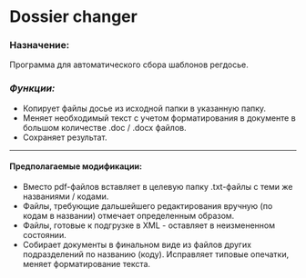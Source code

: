 # Dossier changer

### Назначение:
Программа для автоматического сбора шаблонов регдосье. 

### *Функции:*
- Копирует файлы досье из исходной папки в указанную папку.
- Меняет необходимый текст с учетом форматирования в документе в большом количестве .doc / .docx файлов.
- Сохраняет результат.

---

#### Предполагаемые модификации:
- Вместо pdf-файлов вставляет в целевую папку .txt-файлы с теми же названиями / кодами.
- Файлы, требующие дальшейшего редактирования вручную (по кодам в названии) отмечает определенным образом.
- Файлы, готовые к подгрузке в XML - оставляет в неизмененном состоянии.
- Собирает документы в финальном виде из файлов других подразделений по названию (коду). Исправляет типовые опечатки, меняет форматирование текста.